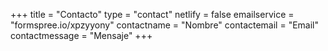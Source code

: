 +++
title = "Contacto"
type = "contact"
netlify = false
emailservice = "formspree.io/xpzyyony"
contactname = "Nombre"
contactemail = "Email"
contactmessage = "Mensaje"
+++
